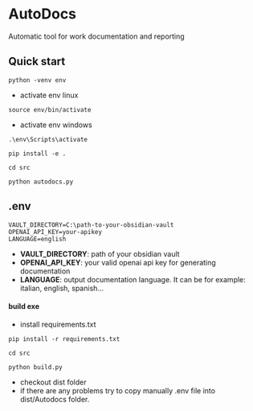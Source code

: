 # AutoDocs
 Automatic tool for work documentation and reporting
## Quick start
```
python -venv env
```
- activate env linux
```
source env/bin/activate
```
- activate env windows
```
.\env\Scripts\activate
```
```
pip install -e .
```
```
cd src
```
```
python autodocs.py
```
## .env
```
VAULT_DIRECTORY=C:\path-to-your-obsidian-vault
OPENAI_API_KEY=your-apikey
LANGUAGE=english
```
- **VAULT_DIRECTORY**: path of your obsidian vault
- **OPENAI_API_KEY**: your valid openai api key for generating documentation
- **LANGUAGE**: output documentation language. It can be for example: italian, english, spanish...

#### build exe
- install requirements.txt
```
pip install -r requirements.txt
```
```
cd src
```
```
python build.py
```
- checkout dist folder
- if there are any problems try to copy manually .env file into dist/Autodocs folder.
